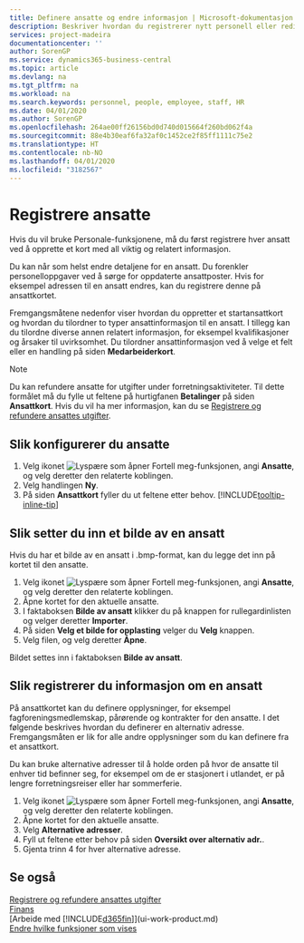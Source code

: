 ```yaml
---
title: Definere ansatte og endre informasjon | Microsoft-dokumentasjon
description: Beskriver hvordan du registrerer nytt personell eller redigerer informasjon om eksisterende ansatte.
services: project-madeira
documentationcenter: ''
author: SorenGP
ms.service: dynamics365-business-central
ms.topic: article
ms.devlang: na
ms.tgt_pltfrm: na
ms.workload: na
ms.search.keywords: personnel, people, employee, staff, HR
ms.date: 04/01/2020
ms.author: SorenGP
ms.openlocfilehash: 264ae00ff26156bd0d740d015664f260bd062f4a
ms.sourcegitcommit: 88e4b30eaf6fa32af0c1452ce2f85ff1111c75e2
ms.translationtype: HT
ms.contentlocale: nb-NO
ms.lasthandoff: 04/01/2020
ms.locfileid: "3182567"
---
```

# <a name="register-employees"></a>Registrere ansatte
Hvis du vil bruke Personale-funksjonene, må du først registrere hver ansatt ved å opprette et kort med all viktig og relatert informasjon.

Du kan når som helst endre detaljene for en ansatt. Du forenkler personelloppgaver ved å sørge for oppdaterte ansattposter. Hvis for eksempel adressen til en ansatt endres, kan du registrere denne på ansattkortet.

Fremgangsmåtene nedenfor viser hvordan du oppretter et startansattkort og hvordan du tilordner to typer ansattinformasjon til en ansatt. I tillegg kan du tilordne diverse annen relatert informasjon, for eksempel kvalifikasjoner og årsaker til uvirksomhet. Du tilordner ansattinformasjon ved å velge et felt eller en handling på siden **Medarbeiderkort**.

> [!NOTE]  
> Du kan refundere ansatte for utgifter under forretningsaktiviteter. Til dette formålet må du fylle ut feltene på hurtigfanen **Betalinger** på siden **Ansattkort**. Hvis du vil ha mer informasjon, kan du se [Registrere og refundere ansattes utgifter](finance-how-record-reimburse-employee-expenses.md).

## <a name="to-set-up-an-employee"></a>Slik konfigurerer du ansatte
1. Velg ikonet ![Lyspære som åpner Fortell meg-funksjonen](media/ui-search/search_small.png "Fortell hva du vil gjøre"), angi **Ansatte**, og velg deretter den relaterte koblingen.
2. Velg handlingen **Ny**.
3. På siden **Ansattkort** fyller du ut feltene etter behov. [!INCLUDE[tooltip-inline-tip](includes/tooltip-inline-tip_md.md)]

## <a name="to-insert-a-picture-of-an-employee"></a>Slik setter du inn et bilde av en ansatt
Hvis du har et bilde av en ansatt i .bmp-format, kan du legge det inn på kortet til den ansatte.

1. Velg ikonet ![Lyspære som åpner Fortell meg-funksjonen](media/ui-search/search_small.png "Fortell hva du vil gjøre"), angi **Ansatte**, og velg deretter den relaterte koblingen.
2. Åpne kortet for den aktuelle ansatte.
3. I faktaboksen **Bilde av ansatt** klikker du på knappen for rullegardinlisten og velger deretter **Importer**.
4. På siden **Velg et bilde for opplasting** velger du **Velg** knappen.
5. Velg filen, og velg deretter **Åpne**.

Bildet settes inn i faktaboksen **Bilde av ansatt**.

## <a name="to-register-various-information-about-an-employee"></a>Slik registrerer du informasjon om en ansatt
På ansattkortet kan du definere opplysninger, for eksempel fagforeningsmedlemskap, pårørende og kontrakter for den ansatte. I det følgende beskrives hvordan du definerer en alternativ adresse. Fremgangsmåten er lik for alle andre opplysninger som du kan definere fra et ansattkort.

Du kan bruke alternative adresser til å holde orden på hvor de ansatte til enhver tid befinner seg, for eksempel om de er stasjonert i utlandet, er på lengre forretningsreiser eller har sommerferie.

1. Velg ikonet ![Lyspære som åpner Fortell meg-funksjonen](media/ui-search/search_small.png "Fortell hva du vil gjøre"), angi **Ansatte**, og velg deretter den relaterte koblingen.
2. Åpne kortet for den aktuelle ansatte.
3. Velg **Alternative adresser**.
4. Fyll ut feltene etter behov på siden **Oversikt over alternativ adr.**.
5. Gjenta trinn 4 for hver alternative adresse.

## <a name="see-also"></a>Se også
[Registrere og refundere ansattes utgifter](finance-how-record-reimburse-employee-expenses.md)  
[Finans](finance.md)  
[Arbeide med [!INCLUDE[d365fin](includes/d365fin_md.md)]](ui-work-product.md)  
[Endre hvilke funksjoner som vises](ui-experiences.md)
